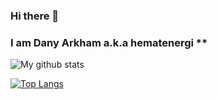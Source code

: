 ### Hi there 👋
### I am Dany Arkham a.k.a hematenergi **

![My github stats](https://github-readme-stats.vercel.app/api?username=hematenergi&show_icons=true&theme=vue&count_private=true)

[![Top Langs](https://github-readme-stats.vercel.app/api/top-langs/?username=hematenergi)](#)

<!--
**hematenergi/hematenergi** is a ✨ _special_ ✨ repository because its `README.md` (this file) appears on your GitHub profile.

Here are some ideas to get you started:

- 🔭 I’m currently working on ...
- 🌱 I’m currently learning ...
- 👯 I’m looking to collaborate on ...
- 🤔 I’m looking for help with ...
- 💬 Ask me about ...
- 📫 How to reach me: ...
- 😄 Pronouns: ...
- ⚡ Fun fact: ...
-->
